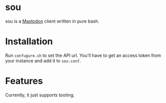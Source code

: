 # sou

sou is a [Mastodon](joinmastodon.org) client written in pure bash.

# Installation
Run `confugure.sh` to set the API url.
You'll have to get an access token from your instance and
add it to `sou.conf`.

# Features
Currently, it just supports tooting.
